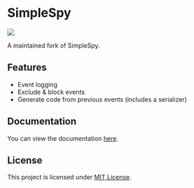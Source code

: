 # SimpleSpy

[![](https://dcbadge.vercel.app/api/server/JbjVd6PMvz?style=plastic)](https://discord.gg/JbjVd6PMvz)

A maintained fork of SimpleSpy.

## Features

* Event logging
* Exclude & block events
* Generate code from previous events (includes a serializer)

## Documentation

You can view the documentation [here](https://github.com/paygammy/simplespy/wiki/Documentation).

## License

This project is licensed under [MIT License](./LICENSE.md).
